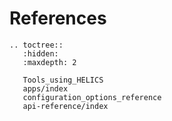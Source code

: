 # References

```{eval-rst}
.. toctree::
   :hidden:
   :maxdepth: 2

   Tools_using_HELICS
   apps/index
   configuration_options_reference
   api-reference/index


```
